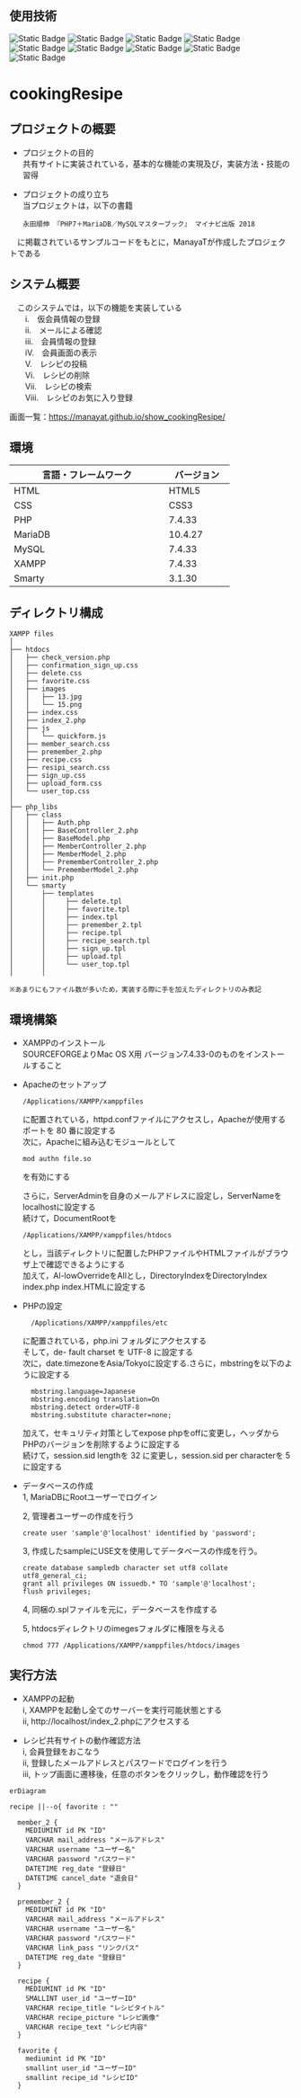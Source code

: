 ## 使用技術
![Static Badge](https://img.shields.io/badge/HTML-black) ![Static Badge](https://img.shields.io/badge/JavaScript-black) ![Static Badge](https://img.shields.io/badge/css-black) ![Static Badge](https://img.shields.io/badge/PHP-purple) ![Static Badge](https://img.shields.io/badge/MariaDB-lightblue) ![Static Badge](https://img.shields.io/badge/MySQL-lightblue) ![Static Badge](https://img.shields.io/badge/XAMPP-orange) ![Static Badge](https://img.shields.io/badge/Smarty-yellow) ![Static Badge](https://img.shields.io/badge/HTMLQuickForm2-lightgreen)

# cookingResipe

## プロジェクトの概要
- プロジェクトの目的 <br>
  共有サイトに実装されている，基本的な機能の実現及び，実装方法・技能の習得

- プロジェクトの成り立ち<br>
  当プロジェクトは，以下の書籍
  ```
  永田順伸 『PHP7＋MariaDB／MySQLマスターブック』 マイナビ出版 2018
  ```
　に掲載されているサンプルコードをもとに，ManayaTが作成したプロジェクトである

## システム概要
　このシステムでは，以下の機能を実装している<br>
　　i.　仮会員情報の登録<br>
　　ii.　メールによる確認<br>
　　iii.　会員情報の登録<br>
　　iV.　会員画面の表示<br>
　　V.　レシピの投稿<br>
　　Vi.　レシピの削除<br>
　　Vii.　レシピの検索<br>
　　Viii.　レシピのお気に入り登録<br>

  画面一覧：https://manayat.github.io/show_cookingResipe/

## 環境
| 言語・フレームワーク　　　　　 　 | バージョン 　|
| ------------------ | -------- |
| HTML               | HTML5    |
| CSS                | CSS3     |
| PHP                | 7.4.33   |
| MariaDB            | 10.4.27  |
| MySQL              | 7.4.33   |
| XAMPP              | 7.4.33   |
| Smarty             | 3.1.30   |


## ディレクトリ構成
```
XAMPP files
│
├── htdocs
│   ├── check_version.php
│   ├── confirmation_sign_up.css
│   ├── delete.css
│   ├── favorite.css
│   ├── images
│   │   ├── 13.jpg
│   │   └── 15.png
│   ├── index.css
│   ├── index_2.php
│   ├── js
│   │   └── quickform.js
│   ├── member_search.css
│   ├── premember_2.php
│   ├── recipe.css
│   ├── resipi_search.css
│   ├── sign_up.css
│   ├── upload_form.css
│   └── user_top.css
│
├── php_libs
│   ├── class
│   │   ├── Auth.php
│   │   ├── BaseController_2.php
│   │   ├── BaseModel.php
│   │   ├── MemberController_2.php
│   │   ├── MemberModel_2.php
│   │   ├── PrememberController_2.php
│   │   └── PrememberModel_2.php
│   ├── init.php
│   └── smarty
│       ├── templates
│       │     ├── delete.tpl
│       │     ├── favorite.tpl
│       │     ├── index.tpl
│       │     ├── premember_2.tpl
│       │     ├── recipe.tpl
│       │     ├── recipe_search.tpl
│       │     ├── sign_up.tpl
│       │     ├── upload.tpl
│       │     └── user_top.tpl
│       │

※あまりにもファイル数が多いため，実装する際に手を加えたディレクトリのみ表記
```

## 環境構築
- XAMPPのインストール<br>
  SOURCEFORGEよりMac OS X用 バージョン7.4.33-0のものをインストールすること

- Apacheのセットアップ
  ```
  /Applications/XAMPP/xamppfiles
  ```
  に配置されている，httpd.confファイルにアクセスし，Apacheが使用するポートを 80 番に設定する<br>
  次に，Apacheに組み込むモジュールとして
  ```
  mod authn file.so
  ```
  を有効にする

  さらに，ServerAdminを自身のメールアドレスに設定し，ServerNameをlocalhostに設定する<br>
  続けて，DocumentRootを
  ```
  /Applications/XAMPP/xamppfiles/htdocs
  ```
  とし，当該ディレクトリに配置したPHPファイルやHTMLファイルがブラウザ上で確認できるようにする<br>
  加えて，Al-lowOverrideをAllとし，DirectoryIndexをDirectoryIndex index.php index.HTMLに設定する

- PHPの設定
  ```
    /Applications/XAMPP/xamppfiles/etc
  ```
  に配置されている，php.ini フォルダにアクセスする<br>
  そして，de- fault charset を UTF-8 に設定する<br>
  次に，date.timezoneをAsia/Tokyoに設定する.さらに，mbstringを以下のように設定する
  ```
    mbstring.language=Japanese
    mbstring.encoding translation=On
    mbstring.detect order=UTF-8
    mbstring.substitute character=none;
  ```
  加えて，セキュリティ対策としてexpose phpをoffに変更し，ヘッダからPHPのバージョンを削除するように設定する<br>
  続けて，session.sid lengthを 32 に変更し，session.sid per characterを 5 に設定する


- データベースの作成<br>
  1, MariaDBにRootユーザーでログイン
  
  2, 管理者ユーザーの作成を行う
  ```
  create user 'sample'@'localhost' identified by 'password';
  ```
  3, 作成したsampleにUSE文を使用してデータベースの作成を行う。
  ```
  create database sampledb character set utf8 collate utf8_general_ci;
  grant all privileges ON issuedb.* TO 'sample'@'localhost';
  flush privileges;
  ```
  4, 同梱の.splファイルを元に，データベースを作成する
  
  5, htdocsディレクトリのimegesフォルダに権限を与える
  ```
  chmod 777 /Applications/XAMPP/xamppfiles/htdocs/images
  ```

## 実行方法
- XAMPPの起動<br>
  i, XAMPPを起動し全てのサーバーを実行可能状態とする<br>
  ii, http://localhost/index_2.phpにアクセスする
  
- レシピ共有サイトの動作確認方法<br>
  i, 会員登録をおこなう<br>
  ii, 登録したメールアドレスとパスワードでログインを行う<br>
  iii, トップ画面に遷移後，任意のボタンをクリックし，動作確認を行う

```mermaid
erDiagram

recipe ||--o{ favorite : ""

  member_2 {
    MEDIUMINT id PK "ID"
    VARCHAR mail_address "メールアドレス"
    VARCHAR username "ユーザー名"
    VARCHAR password "パスワード"
    DATETIME reg_date "登録日"
    DATETIME cancel_date "退会日"
  }

  premember_2 {
    MEDIUMINT id PK "ID"
    VARCHAR mail_address "メールアドレス"
    VARCHAR username "ユーザー名"
    VARCHAR password "パスワード"
    VARCHAR link_pass "リンクパス"
    DATETIME reg_date "登録日"
  }

  recipe {
    MEDIUMINT id PK "ID"
    SMALLINT user_id "ユーザーID"
    VARCHAR recipe_title "レシピタイトル"
    VARCHAR recipe_picture "レシピ画像"
    VARCHAR recipe_text "レシピ内容"
  }

  favorite {
    mediumint id PK "ID"
    smallint user_id "ユーザーID"
    smallint recipe_id "レシピID"
  }
```

